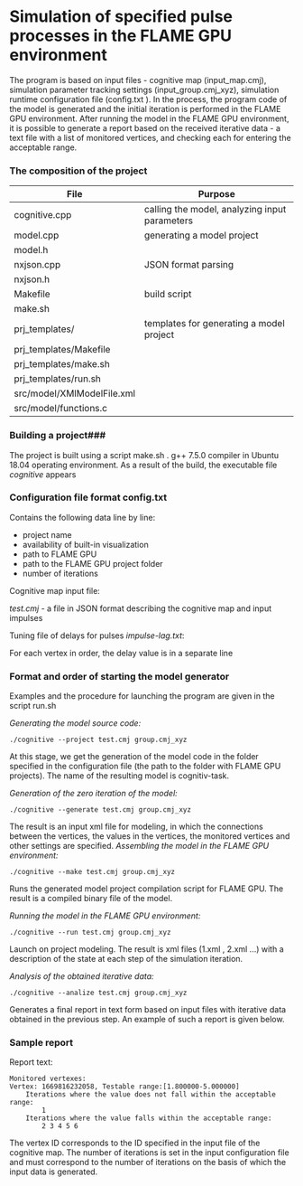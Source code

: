 ﻿# Simulation of specified pulse processes in the FLAME GPU environment #

The program is based on input files - cognitive map (input_map.cmj), simulation parameter tracking settings (input_group.cmj_xyz), simulation runtime configuration file (config.txt ). In the process, the program code of the model is generated and the initial iteration is performed in the FLAME GPU environment. After running the model in the FLAME GPU environment, it is possible to generate a report based on the received iterative data - a text file with a list of monitored vertices, and checking each for entering the acceptable range.

### The composition of the project ###

| File		| Purpose				 |
|---------------|----------------------------------------|
| cognitive.cpp	| calling the model, analyzing input parameters|
| model.cpp	| generating a model project             |
| model.h       |                                        |
| nxjson.cpp    | JSON format parsing			 |
| nxjson.h      |                                        |
| Makefile      | build script				 |
| make.sh       |                                        |
| prj_templates/ | templates for generating a model project
| prj_templates/Makefile | |
| prj_templates/make.sh | |
| prj_templates/run.sh | |
| src/model/XMlModelFile.xml | |
| src/model/functions.c | |

### Building a project###

The project is built using a script make.sh . g++ 7.5.0 compiler in Ubuntu 18.04 operating environment.
As a result of the build, the executable file *cognitive* appears

### Configuration file format config.txt ###

Contains the following data line by line:

* project name
* availability of built-in visualization
* path to FLAME GPU
* path to the FLAME GPU project folder
* number of iterations

Cognitive map input file:

*test.cmj* - a file in JSON format describing the cognitive map and input impulses

Tuning file of delays for pulses *impulse-lag.txt*:

For each vertex in order, the delay value is in a separate line

### Format and order of starting the model generator ###

Examples and the procedure for launching the program are given in the script run.sh

*Generating the model source code:*
```
./cognitive --project test.cmj group.cmj_xyz
```
At this stage, we get the generation of the model code in the folder specified in the configuration file (the path to the folder with FLAME GPU projects). The name of the resulting model is cognitiv-task.

*Generation of the zero iteration of the model:*
```
./cognitive --generate test.cmj group.cmj_xyz
```
The result is an input xml file for modeling, in which the connections between the vertices, the values in the vertices, the monitored vertices and other settings are specified.
*Assembling the model in the FLAME GPU environment:*
```
./cognitive --make test.cmj group.cmj_xyz
```
Runs the generated model project compilation script for FLAME GPU. The result is a compiled binary file of the model.

*Running the model in the FLAME GPU environment:*
```
./cognitive --run test.cmj group.cmj_xyz
```
Launch on project modeling. The result is xml files (1.xml , 2.xml ...) with a description of the state at each step of the simulation iteration.

*Analysis of the obtained iterative data:*
```
./cognitive --analize test.cmj group.cmj_xyz
```
Generates a final report in text form based on input files with iterative data obtained in the previous step. An example of such a report is given below.


### Sample report ###

Report text:

	Monitored vertexes:
	Vertex: 1669816232058, Testable range:[1.800000-5.000000]
		Iterations where the value does not fall within the acceptable range:
			1 
		Iterations where the value falls within the acceptable range:
			2 3 4 5 6 

The vertex ID corresponds to the ID specified in the input file of the cognitive map. The number of iterations is set in the input configuration file and must correspond to the number of iterations on the basis of which the input data is generated.
